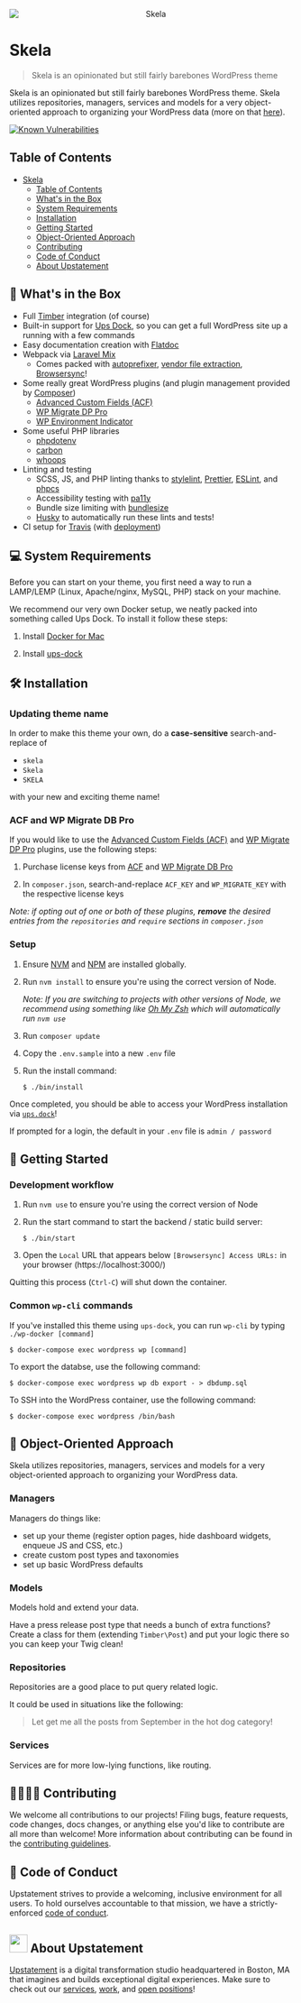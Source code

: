 <p align="center">
  <img src="https://i.imgur.com/2GdqkHG.png" alt="Skela" style="display: block; margin: 0 auto">
<p>

# Skela

> Skela is an opinionated but still fairly barebones WordPress theme

Skela is an opinionated but still fairly barebones WordPress theme. Skela utilizes repositories, managers, services and models for a very object-oriented approach to organizing your WordPress data (more on that [here](#-object-oriented-approach)).

<a href="https://snyk.io/test/github/Upstatement/skela-wp-theme?targetFile=package.json"><img src="https://snyk.io/test/github/Upstatement/skela-wp-theme/badge.svg?targetFile=package.json" alt="Known Vulnerabilities" data-canonical-src="https://snyk.io/test/github/Upstatement/skela-wp-theme?targetFile=package.json" style="max-width:100%;"></a>

## Table of Contents

- [Skela](#skela)
  - [Table of Contents](#table-of-contents)
  - [What's in the Box](#-whats-in-the-box)
  - [System Requirements](#-system-requirements)
  - [Installation](#-installation)
  - [Getting Started](#-getting-started)
  - [Object-Oriented Approach](#-object-oriented-approach)
  - [Contributing](#c-ontributing)
  - [Code of Conduct](#c-ode-of-conduct)
  - [About Upstatement](#-about-upstatement)

## 🎁 What's in the Box

- Full [Timber](https://www.upstatement.com/timber/) integration (of course)
- Built-in support for [Ups Dock](https://github.com/Upstatement/ups-dock), so you can get a full WordPress site up a running with a few commands
- Easy documentation creation with [Flatdoc](http://ricostacruz.com/flatdoc/)
- Webpack via [Laravel Mix](https://github.com/JeffreyWay/laravel-mix)
  - Comes packed with [autoprefixer](https://github.com/postcss/autoprefixer), [vendor file extraction](https://laravel-mix.com/docs/4.0/extract), [Browsersync](https://www.browsersync.io/)!
- Some really great WordPress plugins (and plugin management provided by [Composer](https://getcomposer.org/))
  - [Advanced Custom Fields (ACF)](https://www.advancedcustomfields.com/)
  - [WP Migrate DP Pro](https://deliciousbrains.com/wp-migrate-db-pro/)
  - [WP Environment Indicator](https://github.com/jon-heller/wp-environment-indicator)
- Some useful PHP libraries
  - [phpdotenv](https://github.com/vlucas/phpdotenv)
  - [carbon](https://carbon.nesbot.com/)
  - [whoops](https://github.com/filp/whoops)
- Linting and testing
  - SCSS, JS, and PHP linting thanks to [stylelint](https://github.com/stylelint/stylelint), [Prettier](https://github.com/prettier/prettier), [ESLint](https://eslint.org/), and [phpcs](https://github.com/squizlabs/PHP_CodeSniffer)
  - Accessibility testing with [pa11y](https://github.com/pa11y/pa11y)
  - Bundle size limiting with [bundlesize](https://github.com/siddharthkp/bundlesize)
  - [Husky](https://github.com/typicode/husky) to automatically run these lints and tests!
- CI setup for [Travis](https://travis-ci.com/) (with [deployment](scripts/deploy.sh))

## 💻 System Requirements

Before you can start on your theme, you first need a way to run a LAMP/LEMP (Linux, Apache/nginx, MySQL, PHP) stack on your machine.

We recommend our very own Docker setup, we neatly packed into something called Ups Dock. To install it follow these steps:

1. Install [Docker for Mac](https://www.docker.com/docker-mac)

2. Install [ups-dock](https://github.com/upstatement/ups-dock)

## 🛠 Installation

### Updating theme name

In order to make this theme your own, do a **case-sensitive** search-and-replace of

- `skela`
- `Skela`
- `SKELA`

with your new and exciting theme name!

### ACF and WP Migrate DB Pro

If you would like to use the [Advanced Custom Fields (ACF)](https://www.advancedcustomfields.com/) and [WP Migrate DP Pro](https://deliciousbrains.com/wp-migrate-db-pro/) plugins, use the following steps:

1. Purchase license keys from [ACF](https://www.advancedcustomfields.com/pro/#pricing-table) and [WP Migrate DB Pro](https://deliciousbrains.com/wp-migrate-db-pro/pricing/)

2. In `composer.json`, search-and-replace `ACF_KEY` and `WP_MIGRATE_KEY` with the respective license keys

_Note: if opting out of one or both of these plugins, **remove** the desired entries from the `repositories` and `require` sections in `composer.json`_

### Setup

1. Ensure [NVM](https://github.com/creationix/nvm) and [NPM](https://www.npmjs.com/) are installed globally.

2. Run `nvm install` to ensure you're using the correct version of Node.

   _Note: If you are switching to projects with other versions of Node, we recommend using something like [Oh My Zsh](https://github.com/robbyrussell/oh-my-zsh) which will automatically run `nvm use`_

3. Run `composer update`

4. Copy the `.env.sample` into a new `.env` file

5. Run the install command:

   ```shell
   $ ./bin/install
   ```

Once completed, you should be able to access your WordPress installation via [`ups.dock`](http://ups.dock)!

If prompted for a login, the default in your `.env` file is `admin / password`

## 🏃‍ Getting Started

### Development workflow

1. Run `nvm use` to ensure you're using the correct version of Node

2. Run the start command to start the backend / static build server:

   ```shell
   $ ./bin/start
   ```

3. Open the `Local` URL that appears below `[Browsersync] Access URLs:` in your browser (https://localhost:3000/)

Quitting this process (`Ctrl-C`) will shut down the container.

### Common `wp-cli` commands

If you've installed this theme using `ups-dock`, you can run `wp-cli` by typing `./wp-docker [command]`

```shell
$ docker-compose exec wordpress wp [command]
```

To export the databse, use the following command:

```shell
$ docker-compose exec wordpress wp db export - > dbdump.sql
```

To SSH into the WordPress container, use the following command:

```shell
$ docker-compose exec wordpress /bin/bash
```

## 🔄 Object-Oriented Approach

Skela utilizes repositories, managers, services and models for a very object-oriented approach to organizing your WordPress data.

### Managers

Managers do things like:

- set up your theme (register option pages, hide dashboard widgets, enqueue JS and CSS, etc.)
- create custom post types and taxonomies
- set up basic WordPress defaults

### Models

Models hold and extend your data.

Have a press release post type that needs a bunch of extra functions? Create a class for them (extending `Timber\Post`) and put your logic there so you can keep your Twig clean!

### Repositories

Repositories are a good place to put query related logic.

It could be used in situations like the following:

> Let get me all the posts from September in the hot dog category!

### Services

Services are for more low-lying functions, like routing.

## 👨‍👩‍👧‍👦 Contributing

We welcome all contributions to our projects! Filing bugs, feature requests, code changes, docs changes, or anything else you'd like to contribute are all more than welcome! More information about contributing can be found in the [contributing guidelines](.github/CONTRIBUTING.md).

## 📗 Code of Conduct

Upstatement strives to provide a welcoming, inclusive environment for all users. To hold ourselves accountable to that mission, we have a strictly-enforced [code of conduct](CODE_OF_CONDUCT.md).

## <img src="https://www.upstatement.com/static/img/favicon/favicon-32x32.png" width="32" /> About Upstatement

[Upstatement](https://www.upstatement.com/) is a digital transformation studio headquartered in Boston, MA that imagines and builds exceptional digital experiences. Make sure to check out our [services](https://www.upstatement.com/services/), [work](https://www.upstatement.com/work/), and [open positions](https://www.upstatement.com/jobs/)!
